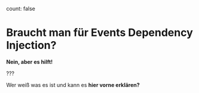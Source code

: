 count: false

# Braucht man für Events Dependency Injection?

__Nein, aber es hilft!__

???

Wer weiß was es ist und kann es __hier vorne erklären?__